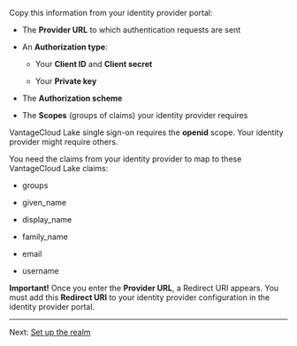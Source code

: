 Copy this information from your identity provider portal:

-   The **Provider URL** to which authentication requests are sent


-   An **Authorization type**:

    -   Your **Client ID** and **Client secret**


    -   Your **Private key**


-   The **Authorization scheme**


-   The **Scopes** (groups of claims) your identity provider requires


VantageCloud Lake single sign-on requires the **openid** scope. Your identity provider might require others.

You need the claims from your identity provider to map to these VantageCloud Lake claims:

-   groups


-   given_name


-   display_name


-   family_name


-   email


-   username


**Important!** Once you enter the **Provider URL**, a Redirect URI appears. You must add this **Redirect URI** to your identity provider configuration in the identity provider portal.

---

Next: [Set up the realm](ruf1680184116601.md)

